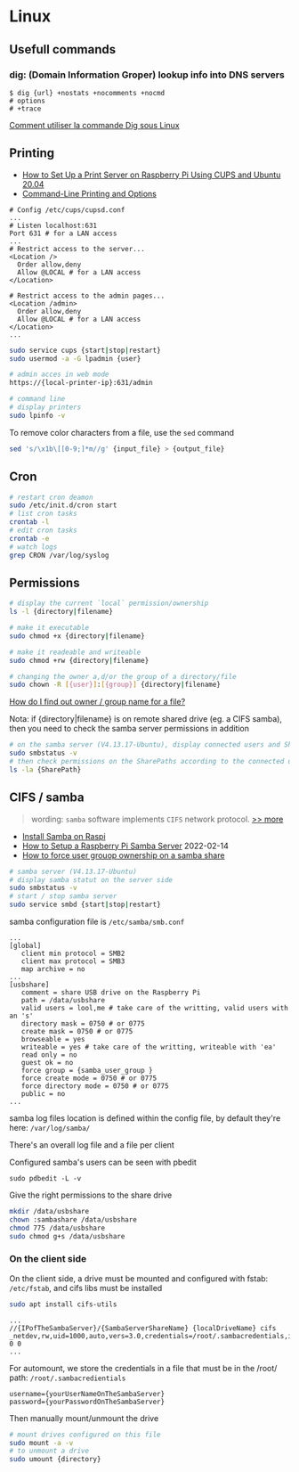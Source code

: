 # Linux

## Usefull commands

### dig: (Domain Information Groper) lookup info into DNS servers

```shell
$ dig {url} +nostats +nocomments +nocmd
# options
# +trace
```


[Comment utiliser la commande Dig sous Linux](https://www.hostinger.fr/tutoriels/comment-utiliser-la-commande-dig-sous-linux)

## Printing

- [How to Set Up a Print Server on Raspberry Pi Using CUPS and Ubuntu 20.04](https://medium.com/@liviu.ciulinaru/how-to-set-up-a-print-server-on-raspberry-pi-using-cups-and-ubuntu-20-04-132c83e3c2b0)
- [Command-Line Printing and Options](https://www.cups.org/doc/options.html)

```text
# Config /etc/cups/cupsd.conf
...
# Listen localhost:631
Port 631 # for a LAN access
...
# Restrict access to the server...
<Location />
  Order allow,deny
  Allow @LOCAL # for a LAN access
</Location>

# Restrict access to the admin pages...
<Location /admin>
  Order allow,deny
  Allow @LOCAL # for a LAN access
</Location>
...
```

```bash
sudo service cups {start|stop|restart}
sudo usermod -a -G lpadmin {user}

# admin acces in web mode
https://{local-printer-ip}:631/admin

# command line
# display printers
sudo lpinfo -v 

```

To remove color characters from a file, use the `sed` command

```bash
sed 's/\x1b\[[0-9;]*m//g' {input_file} > {output_file}
```

## Cron

```bash
# restart cron deamon
sudo /etc/init.d/cron start
# list cron tasks
crontab -l
# edit cron tasks
crontab -e
# watch logs
grep CRON /var/log/syslog
```

## Permissions

```bash
# display the current `local` permission/ownership
ls -l {directory|filename}

# make it executable
sudo chmod +x {directory|filename}

# make it readeable and writeable
sudo chmod +rw {directory|filename}

# changing the owner a,d/or the group of a directory/file
sudo chown -R [{user}]:[{group}] {directory|filename}
```

[How do I find out owner / group name for a file?](https://www.cyberciti.biz/faq/unix-linux-find-file-owner-name/)

Nota: if {directory|filename} is on remote shared drive (eg. a CIFS samba), then you need to check the samba server permissions in addition

```bash
# on the samba server (V4.13.17-Ubuntu), display connected users and SharePaths
sudo smbstatus -v
# then check permissions on the SharePaths according to the connected user
ls -la {SharePath}
```

## CIFS / samba 

> wording: `samba` software implements `CIFS` network protocol. [>> more](https://unix.stackexchange.com/questions/34742/cifs-vs-samba-what-are-the-differences)

- [Install Samba on Raspi](https://www.inpact-hardware.com/article/1013/transformez-votre-raspberry-pi-4-en-nas)
- [How to Setup a Raspberry Pi Samba Server](https://pimylifeup.com/raspberry-pi-samba/) 2022-02-14
- [How to force user grouop ownership on a samba share](https://www.thegeekdiary.com/how-to-force-user-group-ownership-of-files-on-a-samba-share/)

```bash
# samba server (V4.13.17-Ubuntu)
# display samba statut on the server side
sudo smbstatus -v
# start / stop samba server
sudo service smbd {start|stop|restart}
```

samba configuration file is `/etc/samba/smb.conf`

```
...
[global]
   client min protocol = SMB2
   client max protocol = SMB3
   map archive = no
...
[usbshare]
   comment = share USB drive on the Raspberry Pi
   path = /data/usbshare
   valid users = lool,me # take care of the writting, valid users with an 's'
   directory mask = 0750 # or 0775
   create mask = 0750 # or 0775
   browseable = yes
   writeable = yes # take care of the writting, writeable with 'ea'
   read only = no
   guest ok = no
   force group = {samba_user_group }
   force create mode = 0750 # or 0775
   force directory mode = 0750 # or 0775
   public = no
...
```

samba log files location is defined within the config file, by default they're here: `/var/log/samba/`

There's an overall log file and a file per client 

Configured samba's users can be seen with pbedit
```
sudo pdbedit -L -v
```

Give the right permissions to the share drive

```bash
mkdir /data/usbshare
chown :sambashare /data/usbshare
chmod 775 /data/usbshare
sudo chmod g+s /data/usbshare
```
### On the client side

On the client side, a drive must be mounted and configured with fstab: `/etc/fstab`, and cifs libs must be installed

```bash
sudo apt install cifs-utils
```

```text
...
//{IPofTheSambaServer}/{SambaServerShareName} {localDriveName} cifs _netdev,rw,uid=1000,auto,vers=3.0,credentials=/root/.sambacredentials,iocharset=utf8,file_mode=0774,dir_mode=0775 0 0
...
```

For automount, we store the credentials in a file that must be in the /root/ path: `/root/.sambacredientials`

```text
username={yourUserNameOnTheSambaServer}
password={yourPasswordOnTheSambaServer}
```
Then manually mount/unmount the drive

```bash
# mount drives configured on this file
sudo mount -a -v
# to unmount a drive
sudo umount {directory}
```
